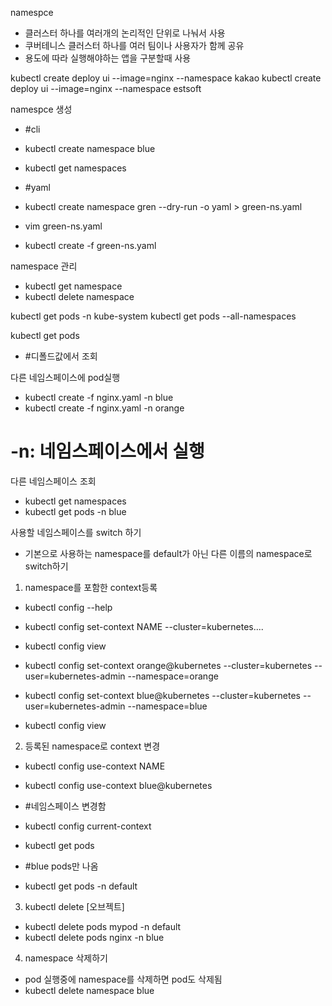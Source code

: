 
namespce 
- 클러스터 하나를 여러개의 논리적인 단위로 나눠서 사용
- 쿠버테니스 클러스터 하나를 여러 팀이나 사용자가 함께 공유
- 용도에 따라 실행해야하는 앱을 구분할때 사용

kubectl create deploy ui --image=nginx --namespace kakao
kubectl create deploy ui --image=nginx --namespace estsoft


namespce 생성
- #cli
- kubectl create namespace blue
- kubectl get namespaces

- #yaml
- kubectl create namespace gren --dry-run -o yaml > green-ns.yaml
- vim green-ns.yaml
- kubectl create -f green-ns.yaml

namespace 관리
- kubectl get namespace
- kubectl delete namespace


kubectl get pods -n kube-system
kubectl get pods --all-namespaces

kubectl get pods 
- #디폴드값에서 조회

다른 네임스페이스에 pod실행
- kubectl create -f nginx.yaml -n blue
- kubectl create -f nginx.yaml -n orange
# -n: 네임스페이스에서 실행


다른 네임스페이스 조회
- kubectl get namespaces
- kubectl get pods -n blue


사용할 네임스페이스를 switch 하기
- 기본으로 사용하는 namespace를 default가 아닌 다른 이름의 namespace로 switch하기
1. namespace를 포함한 context등록
- kubectl config --help
- kubectl config set-context NAME --cluster=kubernetes....
- kubectl config view

- kubectl config set-context orange@kubernetes --cluster=kubernetes --user=kubernetes-admin --namespace=orange
- kubectl config set-context blue@kubernetes --cluster=kubernetes --user=kubernetes-admin --namespace=blue

- kubectl config view 


2. 등록된 namespace로 context 변경
- kubectl config use-context NAME 

- kubectl config use-context blue@kubernetes
- #네임스페이스 변경함
- kubectl config current-context
- kubectl get pods 
- #blue pods만 나옴
- kubectl get pods -n default


3. kubectl delete [오브젝트]
- kubectl delete pods mypod -n default
- kubectl delete pods nginx -n blue 

4. namespace 삭제하기
- pod 실행중에 namespace를 삭제하면 pod도 삭제됨
- kubectl delete namespace blue
